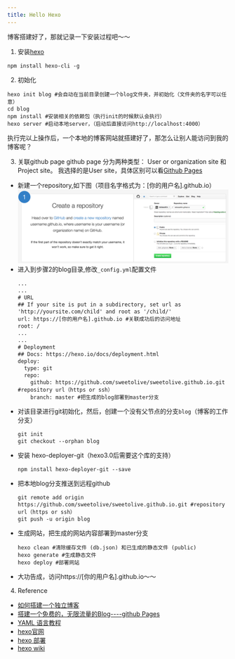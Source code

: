 ```yaml
---
title: Hello Hexo
---
```

博客搭建好了，那就记录一下安装过程吧～～

1. 安装[hexo](https://hexo.io/zh-cn/)
  ```
  npm install hexo-cli -g
  ```

2. 初始化
  ```
  hexo init blog #会自动在当前目录创建一个blog文件夹，并初始化（文件夹的名字可以任意）
  cd blog
  npm install #安装相关的依赖包（执行init的时候默认会执行）
  hexo server #启动本地server，（启动后直接访问http://localhost:4000）
  ```
  执行完以上操作后，一个本地的博客网站就搭建好了，那怎么让别人能访问到我的博客呢？

3. 关联github page
  github page 分为两种类型： User or organization site 和 Project site。
  我选择的是User site，具体区别可以看[Github Pages](https://pages.github.com/)
  - 新建一个repository,如下图（项目名字格式为：[你的用户名].github.io）
    ![](/images/githubpage.png)
  - 进入到步骤2的blog目录,修改`_config.yml`配置文件
      ```
      ...
      ...
      # URL
      ## If your site is put in a subdirectory, set url as 'http://yoursite.com/child' and root as '/child/'
      url: https://[你的用户名].github.io #关联成功后的访问地址
      root: /
      ...
      ...
      # Deployment
      ## Docs: https://hexo.io/docs/deployment.html
      deploy:
        type: git
        repo:
          github: https://github.com/sweetolive/sweetolive.github.io.git #repository url（https or ssh）
          branch: master #把生成的blog部署到master分支
      ```
  - 对该目录进行git初始化，然后，创建一个没有父节点的分支`blog`（博客的工作分支）
    ```
    git init
    git checkout --orphan blog
    ```
  - 安装 hexo-deployer-git（hexo3.0后需要这个库的支持）
    ```
    npm install hexo-deployer-git --save
    ```
  - 把本地blog分支推送到远程github
    ```
    git remote add origin https://github.com/sweetolive/sweetolive.github.io.git #repository url（https or ssh）
    git push -u origin blog
    ```
  - 生成网站，把生成的网站内容部署到master分支
    ```
    hexo clean #清除缓存文件 (db.json) 和已生成的静态文件 (public)
    hexo generate #生成静态文件
    hexo deploy #部署网站
    ```
  - 大功告成，访问https://[你的用户名].github.io～～
4. Reference
  - [如何搭建一个独立博客](http://www.jianshu.com/p/05289a4bc8b2)
  - [搭建一个免费的，无限流量的Blog----github Pages](http://www.ruanyifeng.com/blog/2012/08/blogging_with_jekyll.html)
  - [YAML 语言教程](http://www.ruanyifeng.com/blog/2016/07/yaml.html)
  - [hexo官网](https://hexo.io/zh-cn/)
  - [hexo 部署](https://hexo.io/zh-cn/docs/deployment.html)
  - [hexo wiki](https://github.com/hexojs/hexo/wiki/Breaking-Changes-in-Hexo-3.0#slimmer-core-module)
